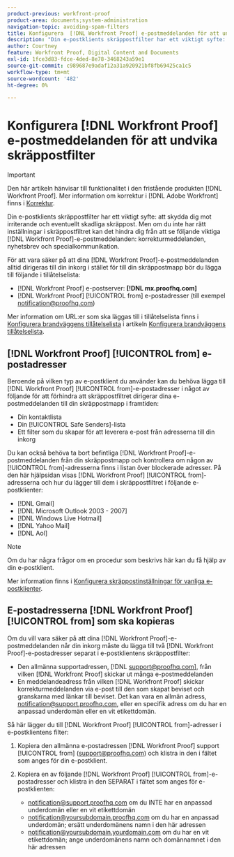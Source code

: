 ```yaml
---
product-previous: workfront-proof
product-area: documents;system-administration
navigation-topic: avoiding-spam-filters
title: Konfigurera  [!DNL Workfront Proof] e-postmeddelanden för att undvika skräppostfilter
description: "Din e-postklients skräppostfilter har ett viktigt syfte: att skydda dig mot irriterande och eventuellt skadliga skräppost. Men om du inte har rätt inställningar i skräppostfiltret kan det hindra dig från att se följande viktiga [!DNL Workfront Proof] e-postmeddelanden: korrekturmeddelanden, nyhetsbrev och specialkommunikation."
author: Courtney
feature: Workfront Proof, Digital Content and Documents
exl-id: 1fce3d83-fdce-4ded-8e78-3468243a59e1
source-git-commit: c989687e9adaf12a31a920921bf8fb69425ca1c5
workflow-type: tm+mt
source-wordcount: '482'
ht-degree: 0%

---
```


# Konfigurera [!DNL Workfront Proof] e-postmeddelanden för att undvika skräppostfilter

>[!IMPORTANT]
>
>Den här artikeln hänvisar till funktionalitet i den fristående produkten [!DNL Workfront Proof]. Mer information om korrektur i [!DNL Adobe Workfront] finns i [Korrektur](../../../review-and-approve-work/proofing/proofing.md).

Din e-postklients skräppostfilter har ett viktigt syfte: att skydda dig mot irriterande och eventuellt skadliga skräppost. Men om du inte har rätt inställningar i skräppostfiltret kan det hindra dig från att se följande viktiga [!DNL Workfront Proof]-e-postmeddelanden: korrekturmeddelanden, nyhetsbrev och specialkommunikation.

För att vara säker på att dina [!DNL Workfront Proof]-e-postmeddelanden alltid dirigeras till din inkorg i stället för till din skräppostmapp bör du lägga till följande i tillåtelselista:

* [!DNL Workfront Proof] e-postserver: **[!DNL mx.proofhq.com]**
* [!DNL Workfront Proof] [!UICONTROL from] e-postadresser (till exempel notification@proofhq.com)

Mer information om URL:er som ska läggas till i tillåtelselista finns i [Konfigurera brandväggens tillåtelselista](../../../administration-and-setup/get-started-wf-administration/configure-your-firewall.md) i artikeln [Konfigurera brandväggens tillåtelselista](../../../administration-and-setup/get-started-wf-administration/configure-your-firewall.md).

## [!DNL Workfront Proof] [!UICONTROL from] e-postadresser

Beroende på vilken typ av e-postklient du använder kan du behöva lägga till [!DNL Workfront Proof] [!UICONTROL from]-e-postadresser i något av följande för att förhindra att skräppostfiltret dirigerar dina e-postmeddelanden till din skräppostmapp i framtiden:

* Din kontaktlista
* Din [!UICONTROL Safe Senders]-lista
* Ett filter som du skapar för att leverera e-post från adresserna till din inkorg

Du kan också behöva ta bort befintliga [!DNL Workfront Proof]-e-postmeddelanden från din skräppostmapp och kontrollera om någon av [!UICONTROL from]-adresserna finns i listan över blockerade adresser. På den här hjälpsidan visas [!DNL Workfront Proof] [!UICONTROL from]-adresserna och hur du lägger till dem i skräppostfiltret i följande e-postklienter:

* [!DNL Gmail]
* [!DNL Microsoft Outlook 2003 - 2007]
* [!DNL Windows Live Hotmail]
* [!DNL Yahoo Mail]
* [!DNL Aol]

>[!NOTE]
>
>Om du har några frågor om en procedur som beskrivs här kan du få hjälp av din e-postklient.

Mer information finns i [Konfigurera skräppostinställningar för vanliga e-postklienter](../../../workfront-proof/wp-emailsntfctns/avoiding-spam-filters/configure-spam-settings-clients.md).

## E-postadresserna [!DNL Workfront Proof] [!UICONTROL from] som ska kopieras

Om du vill vara säker på att dina [!DNL Workfront Proof]-e-postmeddelanden når din inkorg måste du lägga till två [!DNL Workfront Proof]-e-postadresser separat i e-postklientens skräppostfilter:

* Den allmänna supportadressen, [!DNL support@proofhq.com], från vilken [!DNL Workfront Proof] skickar ut många e-postmeddelanden
* En meddelandeadress från vilken [!DNL Workfront Proof] skickar korrekturmeddelanden via e-post till den som skapat beviset och granskarna med länkar till beviset. Det kan vara en allmän adress, notification@support.proofhq.com, eller en specifik adress om du har en anpassad underdomän eller en vit etikettdomän.

Så här lägger du till [!DNL Workfront Proof] [!UICONTROL from]-adresser i e-postklientens filter:

1. Kopiera den allmänna e-postadressen [!DNL Workfront Proof] support [!UICONTROL from] (support@proofhq.com) och klistra in den i fältet som anges för din e-postklient.
1. Kopiera en av följande [!DNL Workfront Proof] [!UICONTROL from]-e-postadresser och klistra in den SEPARAT i fältet som anges för e-postklienten:

   * notification@support.proofhq.com om du INTE har en anpassad underdomän eller en vit etikettdomän
   * notification@yoursubdomain.proofhq.com om du har en anpassad underdomän; ersätt underdomänens namn i den här adressen
   * notification@yoursubdomain.yourdomain.com om du har en vit etikettdomän; ange underdomänens namn och domännamnet i den här adressen

<!--
<p data-mc-conditions="QuicksilverOrClassic.Draft mode">See the relevant section below for your email client to find out where to paste in these two Workfront Proof "[!UICONTROL from]" addresses.</p>
-->
